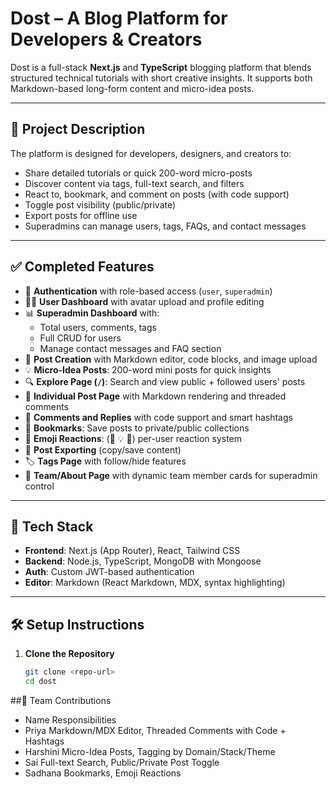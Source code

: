 # Dost – A Blog Platform for Developers & Creators

Dost is a full-stack **Next.js** and **TypeScript** blogging platform that blends structured technical tutorials with short creative insights. It supports both Markdown-based long-form content and micro-idea posts.

---

## 📌 Project Description

The platform is designed for developers, designers, and creators to:

- Share detailed tutorials or quick 200-word micro-posts  
- Discover content via tags, full-text search, and filters  
- React to, bookmark, and comment on posts (with code support)  
- Toggle post visibility (public/private)  
- Export posts for offline use  
- Superadmins can manage users, tags, FAQs, and contact messages

---

## ✅ Completed Features

- 🔐 **Authentication** with role-based access (`user`, `superadmin`)
- 🧑‍💻 **User Dashboard** with avatar upload and profile editing
- 📊 **Superadmin Dashboard** with:
  - Total users, comments, tags
  - Full CRUD for users
  - Manage contact messages and FAQ section
- 📝 **Post Creation** with Markdown editor, code blocks, and image upload
- 💡 **Micro-Idea Posts**: 200-word mini posts for quick insights
- 🔍 **Explore Page (`/`)**: Search and view public + followed users' posts
- 📄 **Individual Post Page** with Markdown rendering and threaded comments
- 🧵 **Comments and Replies** with code support and smart hashtags
- 🔖 **Bookmarks**: Save posts to private/public collections
- 🎉 **Emoji Reactions**: (👏 💡 🤯) per-user reaction system
- 📁 **Post Exporting** (copy/save content)
- 🏷️ **Tags Page** with follow/hide features
- 👥 **Team/About Page** with dynamic team member cards for superadmin control

---

## 🧠 Tech Stack

- **Frontend**: Next.js (App Router), React, Tailwind CSS  
- **Backend**: Node.js, TypeScript, MongoDB with Mongoose  
- **Auth**: Custom JWT-based authentication  
- **Editor**: Markdown (React Markdown, MDX, syntax highlighting)

---

## 🛠 Setup Instructions

1. **Clone the Repository**
   ```bash
   git clone <repo-url>
   cd dost

##👥 Team Contributions
- Name	Responsibilities
- Priya	Markdown/MDX Editor, Threaded Comments with Code + Hashtags
- Harshini	Micro-Idea Posts, Tagging by Domain/Stack/Theme
- Sai	Full-text Search, Public/Private Post Toggle
- Sadhana	Bookmarks, Emoji Reactions
